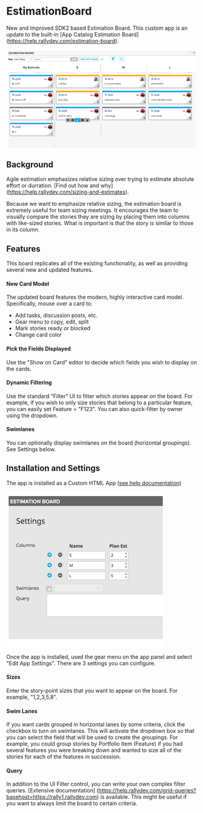 # EstimationBoard
New and Improved SDK2 based Estimation Board. This custom app is an update to the built-in [App Catalog Estimation Board] (https://help.rallydev.com/estimation-board). 

![estimation board screenshot](images/Estimation-Screen1.png "Estimation Board Screenshot")

## Background
Agile estimation emphasizes relative sizing over trying to estimate absolute effort or durration. [Find out how and why] (https://help.rallydev.com/sizing-and-estimates).

Because we want to emphasize relative sizing, the estimation board is extremely useful for team sizing meetings. It encourages the team to visually compare the stories they are sizing by placing them into columns with like-sized stories. What is important is that the story is similar to those in its column. 

## Features
This board replicates all of the existing functionality, as well as providing several new and updated features. 

#### New Card Model
The updated board features the modern, highly interactive card model. Specifically, mouse over a card to:
- Add tasks, discussion posts, etc.
- Gear menu to copy, edit, split
- Mark stories ready or blocked
- Change card color

#### Pick the Fields Displayed
Use the "Show on Card" editor to decide which fields you wish to display on the cards. 

#### Dynamic Filtering
Use the standard "Filter" UI to filter which stories appear on the board. For example, if you wish to only size stories that belong to a particular feature, you can easily set Feature = "F123". You can also quick-filter by owner using the dropdown. 

#### Swimlanes
You can optionally display swimlanes on the board (horizontal groupings). See Settings below. 

## Installation and Settings
The app is installed as a Custom HTML App ([see help documentation](https://help.rallydev.com/custom-html))

![estimation settings screenshot](images/Estimation-Settings.png "Estimation Settings Screenshot")

Once the app is installed, used the gear menu on the app panel and select "Edit App Settings". There are 3 settings you can configure. 

#### Sizes
Enter the story-point sizes that you want to appear on the board. For example, "1,2,3,5,8".

#### Swim Lanes
If you want cards grouped in horizontal lanes by some criteria, click the checkbox to turn on swimlanes. This will activate the dropdown box so that you can select the field that will be used to create the groupings. For example, you could group stories by Portfolio Item (Feature) if you had several features you were breaking down and wanted to size all of the stories for each of the features in succession.

#### Query
In addition to the UI Filter control, you can write your own complex filter queries. [Extensive documentation] (https://help.rallydev.com/grid-queries?basehost=https://rally1.rallydev.com) is available. This might be useful if you want to always limit the board to certain criteria. 

